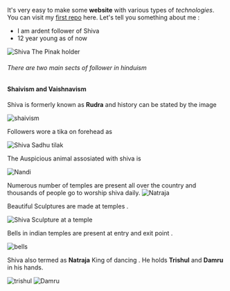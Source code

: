 It's very easy to make some **website** with various types of *technologies*. You can visit my [first repo](https://github.com/AniketTheGreat/AniketTheGreat.github.io) here.
Let's tell you something about me :
 * I am ardent follower of Shiva
 * 12 year young as of now


![Shiva The Pinak holder](pinakin.png)

###### There are two main sects of follower in hinduism
#### Shaivism and Vaishnavism

Shiva is formerly known as **Rudra** and history can be stated by the image

![shaivism](Shaivism.jpg) 

Followers wore a tika on forehead as

![Shiva Sadhu tilak](sadhu.jpg) 


The Auspicious animal assosiated with shiva is

![Nandi](/nandi.jpg)

Numerous number of temples are present all over the country and thousands of people go to worship shiva daily.
![Natraja](natraja.png)


Beautiful Sculptures are made at temples .


![Shiva Sculpture at a temple](idol.jpg)

Bells in indian temples are present at entry and exit point .

![bells](bell.jpg)


Shiva also termed as **Natraja** King of dancing . He holds  **Trishul** and **Damru** in his hands.


![trishul](trishul.jpg)
![Damru](damru.jpg)


